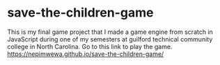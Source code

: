 # save-the-children-game
This is my final game project that I made a game engine from scratch in JavaScript during one of my semesters at guilford technical community college in North Carolina.
Go to this link to play the game. 
https://nepimwewa.github.io/save-the-children-game/
